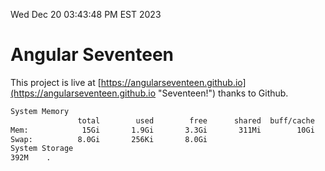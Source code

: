 Wed Dec 20 03:43:48 PM EST 2023

# Angular Seventeen


This project is live at [https://angularseventeen.github.io](https://angularseventeen.github.io "Seventeen!") thanks to Github.

```bash
System Memory
               total        used        free      shared  buff/cache   available
Mem:            15Gi       1.9Gi       3.3Gi       311Mi        10Gi        13Gi
Swap:          8.0Gi       256Ki       8.0Gi
System Storage
392M	.
